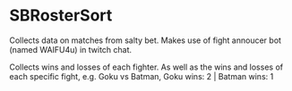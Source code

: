 # SBRosterSort
Collects data on matches from salty bet. Makes use of fight annoucer bot (named WAIFU4u) in twitch chat.

Collects wins and losses of each fighter. As well as the wins and losses of each specific fight, e.g. Goku vs Batman, Goku wins: 2 | Batman wins: 1
